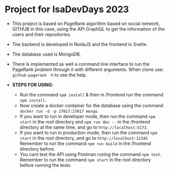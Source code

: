 # Project for IsaDevDays 2023
- This project is based on PageRank algorithm based on social network, GITHUB in this case, using the API GraphQL to get the information of the users and their repositories. 
- The backend is developed in NodeJS and the frontend in Svelte.
- The database used is MongoDB.
- There is implemented as well a command line interface to run the PageRank problem through it with different arguments. When clone use: `github-pagerank -h` to see the help.

- **STEPS FOR USING**:
    - Run the command `npm install` & then in /frontend run the command `npm install`.
    - Now create a docker container for the database using the command `docker run -d -p 27017:27017 mongo`.
    - If you want to run in developer mode, then run the command `npm start` in the root directory and `npm run dev --` in the /frontend directory at the same time, and go to `http://localhost:5173`.
    - If you want to run in production mode, then run the command `npm start` in the root directory, and go to `http://localhost:12345` Remember to run the command `npm run build` in the /frontend directory before.
    - You cant test the API using Postman runing the command `npm test`. Remember to run the command `npm start` in the root directory before running the tests.






